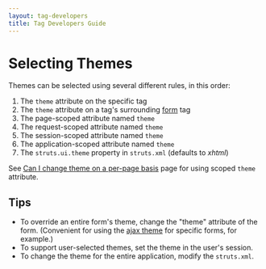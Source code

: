 ```yaml
---
layout: tag-developers
title: Tag Developers Guide
---
```


# Selecting Themes

Themes can be selected using several different rules, in this order:

1. The `theme` attribute on the specific tag
2. The `theme` attribute on a tag's surrounding [form](form-tag.html) tag
3. The page-scoped attribute named `theme`
4. The request-scoped attribute named `theme`
5. The session-scoped attribute named `theme`
6. The application-scoped attribute named `theme`
7. The `struts.ui.theme` property in `struts.xml` (defaults to _xhtml_)

See [Can I change theme on a per-page basis]() page for using scoped `theme` attribute.

## Tips

- To override an entire form's theme, change the "theme" attribute of the form. (Convenient for using 
  the [ajax theme](ajax-theme.html) for specific forms, for example.)
- To support user-selected themes, set the theme in the user's session.
- To change the theme for the entire application, modify the `struts.xml`.
